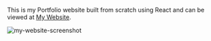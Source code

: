 This is my Portfolio website built from scratch using React and can be viewed at [My Website](https://kriti-rai.github.io/kritirai/).

![my-website-screenshot](https://i.imgur.com/oyesUXp.png)
